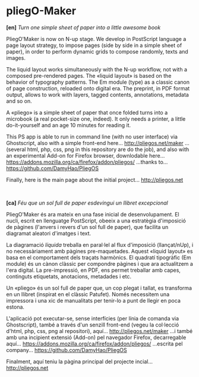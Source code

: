 # pliegO-Maker

**[en]**
_Turn one simple sheet of paper into a little awesome book_

PliegO'Maker is now on N-up stage. We develop in PostScript language a page layout strategy, to impose pages (side by side in a simple sheet of paper), in order to perform dynamic grids to compose randomly, texts and images.

The liquid layout works simultaneously with the N-up workflow, not with a composed pre-rendered pages. The «liquid layout» is based on the behavior of typography patterns. The Em module (type) as a classic canon of page construction, reloaded onto digital era. The preprint, in PDF format output, allows to work with layers, tagged contents, annotations, metadata and so on.

A «pliego» is a simple sheet of paper that once folded turns into a microbook (a real pocket-size one, indeed). It only needs a printer, a little do-it-yourself and an age 10 minutes for reading it.

This PS app is able to run in command line (with no user interface) via Ghostscript, also with a simple front-end here… http://pliegos.net/maker …(several html, php, css, png in this repository are do the job), and also with an experimental Add-on for Firefox browser, downlodable here… https://addons.mozilla.org/ca/firefox/addon/pliegos/ …thanks to… https://github.com/DamyHao/PliegOS

Finally, here is the main page about the initial project…  http://pliegos.net

<br>

**[ca]**
_Féu que un sol full de paper esdevingui un llibret excepcional_

PliegO'Maker és ara mateix en una fase inicial de desenvolupament. El nucli, escrit en llenguatge PostScript, obeeix a una estratègia d'imposició de pàgines (l'anvers i revers d'un sol full de paper), que facilita un diagramat aleatori d'imatges i text.

La diagramació *líquida* treballa en paral·lel al flux d'imposició (llançat/nUp), i no necessàriament amb pàgines pre-maquetades. Aquest «liquid layout» es basa en el comportament dels traçats harmònics. El quadratí tipogràfic (Em module) és un cànon clàssic per compondre pàgines i que ara actualitzem a l'era digital. La pre-impressió, en PDF, ens permet treballar amb capes, continguts etiquetats, anotacions, metadades i etc.

Un «pliego» és un sol full de paper que, un cop plegat i tallat, es transforma en un llibret (inspirat en el clàssic Patufet). Només necessitem una impressora i una xic de manualitats per tenir-lo a punt de llegir en poca estona.

L'aplicació pot executar-se, sense interfícies (per línia de comanda via Ghostscript), també a través d'un senzill front-end (vegeu la col·lecció d'html, php, css, png al repositori), aquí… http://pliegos.net/maker …i també amb una incipient extensió (Add-on) pel navegador Firefox, decarregable aquí… https://addons.mozilla.org/ca/firefox/addon/pliegos/ …escrita pel company… https://github.com/DamyHao/PliegOS

Finalment, aquí teniu la pàgina principal del projecte incial…  http://pliegos.net
